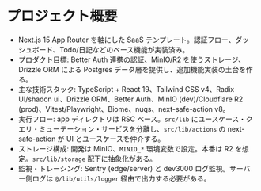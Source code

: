 # プロジェクト概要
- Next.js 15 App Router を軸にした SaaS テンプレート。認証フロー、ダッシュボード、Todo/日記などのベース機能が実装済み。
- プロダクト目標: Better Auth 連携の認証、MinIO/R2 を使うストレージ、Drizzle ORM による Postgres データ層を提供し、追加機能実装の土台を作る。
- 主な技術スタック: TypeScript + React 19、Tailwind CSS v4、Radix UI/shadcn ui、Drizzle ORM、Better Auth、MinIO (dev)/Cloudflare R2 (prod)、Vitest/Playwright、Biome、nuqs、next-safe-action v8。
- 実行フロー: app ディレクトリは RSC ベース。`src/lib` にユースケース・クエリ・ミューテーション・サービスを分離し、`src/lib/actions` の next-safe-action が UI とユースケースを仲介する。
- ストレージ構成: 開発は MinIO、`MINIO_*` 環境変数で設定。本番は R2 を想定。`src/lib/storage` 配下に抽象化がある。
- 監視・トレーシング: Sentry (edge/server) と dev3000 ログ監視。サーバー側ログは `@/lib/utils/logger` 経由で出力する必要がある。
